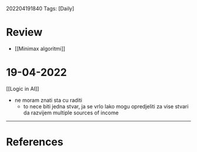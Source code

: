 202204191840
Tags: [Daily]
# Review
- [[Minimax algoritmi]]
# 19-04-2022
[[Logic in AI]]
- ne moram znati sta cu raditi
	- to nece biti jedna stvar, ja se vrlo lako mogu opredjeliti za vise stvari da razvijem multiple sources of income
---
# References